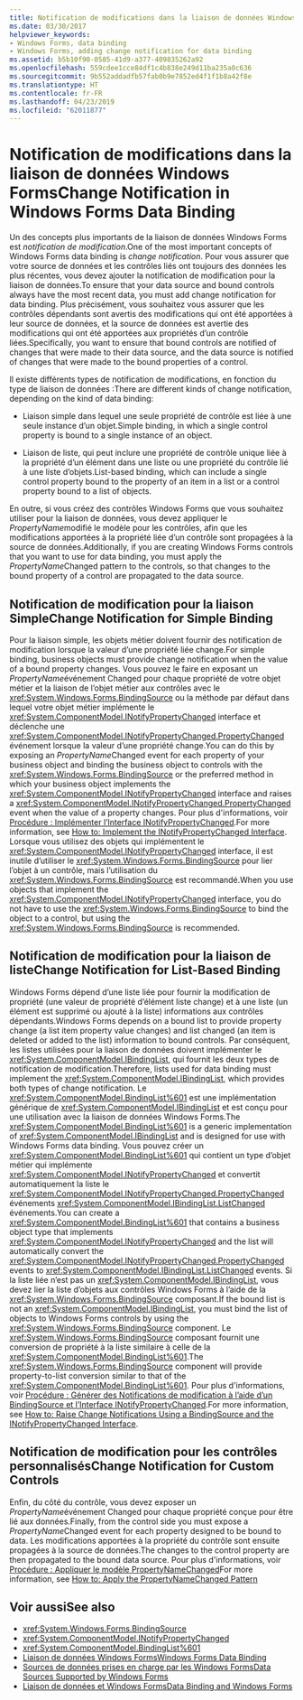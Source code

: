 ```yaml
---
title: Notification de modifications dans la liaison de données Windows Forms
ms.date: 03/30/2017
helpviewer_keywords:
- Windows Forms, data binding
- Windows Forms, adding change notification for data binding
ms.assetid: b5b10f90-0585-41d9-a377-409835262a92
ms.openlocfilehash: 559cdee1cce84df1c4b838e249d11ba235a0c636
ms.sourcegitcommit: 9b552addadfb57fab0b9e7852ed4f1f1b8a42f8e
ms.translationtype: HT
ms.contentlocale: fr-FR
ms.lasthandoff: 04/23/2019
ms.locfileid: "62011877"
---
```

# <a name="change-notification-in-windows-forms-data-binding"></a><span data-ttu-id="cf1bb-102">Notification de modifications dans la liaison de données Windows Forms</span><span class="sxs-lookup"><span data-stu-id="cf1bb-102">Change Notification in Windows Forms Data Binding</span></span>
<span data-ttu-id="cf1bb-103">Un des concepts plus importants de la liaison de données Windows Forms est *notification de modification*.</span><span class="sxs-lookup"><span data-stu-id="cf1bb-103">One of the most important concepts of Windows Forms data binding is *change notification*.</span></span> <span data-ttu-id="cf1bb-104">Pour vous assurer que votre source de données et les contrôles liés ont toujours des données les plus récentes, vous devez ajouter la notification de modification pour la liaison de données.</span><span class="sxs-lookup"><span data-stu-id="cf1bb-104">To ensure that your data source and bound controls always have the most recent data, you must add change notification for data binding.</span></span> <span data-ttu-id="cf1bb-105">Plus précisément, vous souhaitez vous assurer que les contrôles dépendants sont avertis des modifications qui ont été apportées à leur source de données, et la source de données est avertie des modifications qui ont été apportées aux propriétés d’un contrôle liées.</span><span class="sxs-lookup"><span data-stu-id="cf1bb-105">Specifically, you want to ensure that bound controls are notified of changes that were made to their data source, and the data source is notified of changes that were made to the bound properties of a control.</span></span>  
  
 <span data-ttu-id="cf1bb-106">Il existe différents types de notification de modifications, en fonction du type de liaison de données :</span><span class="sxs-lookup"><span data-stu-id="cf1bb-106">There are different kinds of change notification, depending on the kind of data binding:</span></span>  
  
- <span data-ttu-id="cf1bb-107">Liaison simple dans lequel une seule propriété de contrôle est liée à une seule instance d’un objet.</span><span class="sxs-lookup"><span data-stu-id="cf1bb-107">Simple binding, in which a single control property is bound to a single instance of an object.</span></span>  
  
- <span data-ttu-id="cf1bb-108">Liaison de liste, qui peut inclure une propriété de contrôle unique liée à la propriété d’un élément dans une liste ou une propriété du contrôle lié à une liste d’objets.</span><span class="sxs-lookup"><span data-stu-id="cf1bb-108">List-based binding, which can include a single control property bound to the property of an item in a list or a control property bound to a list of objects.</span></span>  
  
 <span data-ttu-id="cf1bb-109">En outre, si vous créez des contrôles Windows Forms que vous souhaitez utiliser pour la liaison de données, vous devez appliquer le *PropertyName*modifié le modèle pour les contrôles, afin que les modifications apportées à la propriété liée d’un contrôle sont propagées à la source de données.</span><span class="sxs-lookup"><span data-stu-id="cf1bb-109">Additionally, if you are creating Windows Forms controls that you want to use for data binding, you must apply the *PropertyName*Changed pattern to the controls, so that changes to the bound property of a control are propagated to the data source.</span></span>  
  
## <a name="change-notification-for-simple-binding"></a><span data-ttu-id="cf1bb-110">Notification de modification pour la liaison Simple</span><span class="sxs-lookup"><span data-stu-id="cf1bb-110">Change Notification for Simple Binding</span></span>  
 <span data-ttu-id="cf1bb-111">Pour la liaison simple, les objets métier doivent fournir des notification de modification lorsque la valeur d’une propriété liée change.</span><span class="sxs-lookup"><span data-stu-id="cf1bb-111">For simple binding, business objects must provide change notification when the value of a bound property changes.</span></span> <span data-ttu-id="cf1bb-112">Vous pouvez le faire en exposant un *PropertyName*événement Changed pour chaque propriété de votre objet métier et la liaison de l’objet métier aux contrôles avec le <xref:System.Windows.Forms.BindingSource> ou la méthode par défaut dans lequel votre objet métier implémente le <xref:System.ComponentModel.INotifyPropertyChanged> interface et déclenche une <xref:System.ComponentModel.INotifyPropertyChanged.PropertyChanged> événement lorsque la valeur d’une propriété change.</span><span class="sxs-lookup"><span data-stu-id="cf1bb-112">You can do this by exposing an *PropertyName*Changed event for each property of your business object and binding the business object to controls with the <xref:System.Windows.Forms.BindingSource> or the preferred method in which your business object implements the <xref:System.ComponentModel.INotifyPropertyChanged> interface and raises a <xref:System.ComponentModel.INotifyPropertyChanged.PropertyChanged> event when the value of a property changes.</span></span> <span data-ttu-id="cf1bb-113">Pour plus d'informations, voir [Procédure : Implémenter l’Interface INotifyPropertyChanged](how-to-implement-the-inotifypropertychanged-interface.md).</span><span class="sxs-lookup"><span data-stu-id="cf1bb-113">For more information, see [How to: Implement the INotifyPropertyChanged Interface](how-to-implement-the-inotifypropertychanged-interface.md).</span></span> <span data-ttu-id="cf1bb-114">Lorsque vous utilisez des objets qui implémentent le <xref:System.ComponentModel.INotifyPropertyChanged> interface, il est inutile d’utiliser le <xref:System.Windows.Forms.BindingSource> pour lier l’objet à un contrôle, mais l’utilisation du <xref:System.Windows.Forms.BindingSource> est recommandé.</span><span class="sxs-lookup"><span data-stu-id="cf1bb-114">When you use objects that implement the <xref:System.ComponentModel.INotifyPropertyChanged> interface, you do not have to use the <xref:System.Windows.Forms.BindingSource> to bind the object to a control, but using the <xref:System.Windows.Forms.BindingSource> is recommended.</span></span>  
  
## <a name="change-notification-for-list-based-binding"></a><span data-ttu-id="cf1bb-115">Notification de modification pour la liaison de liste</span><span class="sxs-lookup"><span data-stu-id="cf1bb-115">Change Notification for List-Based Binding</span></span>  
 <span data-ttu-id="cf1bb-116">Windows Forms dépend d’une liste liée pour fournir la modification de propriété (une valeur de propriété d’élément liste change) et à une liste (un élément est supprimé ou ajouté à la liste) informations aux contrôles dépendants.</span><span class="sxs-lookup"><span data-stu-id="cf1bb-116">Windows Forms depends on a bound list to provide property change (a list item property value changes) and list changed (an item is deleted or added to the list) information to bound controls.</span></span> <span data-ttu-id="cf1bb-117">Par conséquent, les listes utilisées pour la liaison de données doivent implémenter le <xref:System.ComponentModel.IBindingList>, qui fournit les deux types de notification de modification.</span><span class="sxs-lookup"><span data-stu-id="cf1bb-117">Therefore, lists used for data binding must implement the <xref:System.ComponentModel.IBindingList>, which provides both types of change notification.</span></span> <span data-ttu-id="cf1bb-118">Le <xref:System.ComponentModel.BindingList%601> est une implémentation générique de <xref:System.ComponentModel.IBindingList> et est conçu pour une utilisation avec la liaison de données Windows Forms.</span><span class="sxs-lookup"><span data-stu-id="cf1bb-118">The <xref:System.ComponentModel.BindingList%601> is a generic implementation of <xref:System.ComponentModel.IBindingList> and is designed for use with Windows Forms data binding.</span></span> <span data-ttu-id="cf1bb-119">Vous pouvez créer un <xref:System.ComponentModel.BindingList%601> qui contient un type d’objet métier qui implémente <xref:System.ComponentModel.INotifyPropertyChanged> et convertit automatiquement la liste le <xref:System.ComponentModel.INotifyPropertyChanged.PropertyChanged> événements <xref:System.ComponentModel.IBindingList.ListChanged> événements.</span><span class="sxs-lookup"><span data-stu-id="cf1bb-119">You can create a <xref:System.ComponentModel.BindingList%601> that contains a business object type that implements <xref:System.ComponentModel.INotifyPropertyChanged> and the list will automatically convert the <xref:System.ComponentModel.INotifyPropertyChanged.PropertyChanged> events to <xref:System.ComponentModel.IBindingList.ListChanged> events.</span></span> <span data-ttu-id="cf1bb-120">Si la liste liée n’est pas un <xref:System.ComponentModel.IBindingList>, vous devez lier la liste d’objets aux contrôles Windows Forms à l’aide de la <xref:System.Windows.Forms.BindingSource> composant.</span><span class="sxs-lookup"><span data-stu-id="cf1bb-120">If the bound list is not an <xref:System.ComponentModel.IBindingList>, you must bind the list of objects to Windows Forms controls by using the <xref:System.Windows.Forms.BindingSource> component.</span></span> <span data-ttu-id="cf1bb-121">Le <xref:System.Windows.Forms.BindingSource> composant fournit une conversion de propriété à la liste similaire à celle de la <xref:System.ComponentModel.BindingList%601>.</span><span class="sxs-lookup"><span data-stu-id="cf1bb-121">The <xref:System.Windows.Forms.BindingSource> component will provide property-to-list conversion similar to that of the <xref:System.ComponentModel.BindingList%601>.</span></span> <span data-ttu-id="cf1bb-122">Pour plus d'informations, voir [Procédure : Générer des Notifications de modification à l’aide d’un BindingSource et l’Interface INotifyPropertyChanged](./controls/raise-change-notifications--bindingsource.md).</span><span class="sxs-lookup"><span data-stu-id="cf1bb-122">For more information, see [How to: Raise Change Notifications Using a BindingSource and the INotifyPropertyChanged Interface](./controls/raise-change-notifications--bindingsource.md).</span></span>  
  
## <a name="change-notification-for-custom-controls"></a><span data-ttu-id="cf1bb-123">Notification de modification pour les contrôles personnalisés</span><span class="sxs-lookup"><span data-stu-id="cf1bb-123">Change Notification for Custom Controls</span></span>  
 <span data-ttu-id="cf1bb-124">Enfin, du côté du contrôle, vous devez exposer un *PropertyName*événement Changed pour chaque propriété conçue pour être lié aux données.</span><span class="sxs-lookup"><span data-stu-id="cf1bb-124">Finally, from the control side you must expose a *PropertyName*Changed event for each property designed to be bound to data.</span></span> <span data-ttu-id="cf1bb-125">Les modifications apportées à la propriété du contrôle sont ensuite propagées à la source de données.</span><span class="sxs-lookup"><span data-stu-id="cf1bb-125">The changes to the control property are then propagated to the bound data source.</span></span> <span data-ttu-id="cf1bb-126">Pour plus d'informations, voir [Procédure : Appliquer le modèle PropertyNameChanged](how-to-apply-the-propertynamechanged-pattern.md)</span><span class="sxs-lookup"><span data-stu-id="cf1bb-126">For more information, see [How to: Apply the PropertyNameChanged Pattern](how-to-apply-the-propertynamechanged-pattern.md)</span></span>  
  
## <a name="see-also"></a><span data-ttu-id="cf1bb-127">Voir aussi</span><span class="sxs-lookup"><span data-stu-id="cf1bb-127">See also</span></span>

- <xref:System.Windows.Forms.BindingSource>
- <xref:System.ComponentModel.INotifyPropertyChanged>
- <xref:System.ComponentModel.BindingList%601>
- [<span data-ttu-id="cf1bb-128">Liaison de données Windows Forms</span><span class="sxs-lookup"><span data-stu-id="cf1bb-128">Windows Forms Data Binding</span></span>](windows-forms-data-binding.md)
- [<span data-ttu-id="cf1bb-129">Sources de données prises en charge par les Windows Forms</span><span class="sxs-lookup"><span data-stu-id="cf1bb-129">Data Sources Supported by Windows Forms</span></span>](data-sources-supported-by-windows-forms.md)
- [<span data-ttu-id="cf1bb-130">Liaison de données et Windows Forms</span><span class="sxs-lookup"><span data-stu-id="cf1bb-130">Data Binding and Windows Forms</span></span>](data-binding-and-windows-forms.md)
